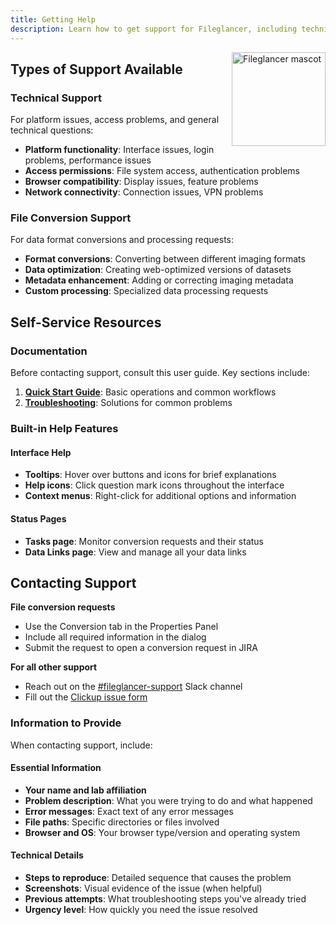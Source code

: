 ```yaml
---
title: Getting Help
description: Learn how to get support for Fileglancer, including technical assistance, file conversion help, and troubleshooting resources.
---
```


<img src="/fileglancer-user-docs/src/assets/mascot/fg-hurdle-02.png" alt="Fileglancer mascot" style="width: 150px; float: right; margin: 0 0 1rem 1rem;" />

## Types of Support Available

### Technical Support

For platform issues, access problems, and general technical questions:

- **Platform functionality**: Interface issues, login problems, performance issues
- **Access permissions**: File system access, authentication problems
- **Browser compatibility**: Display issues, feature problems
- **Network connectivity**: Connection issues, VPN problems

### File Conversion Support

For data format conversions and processing requests:

- **Format conversions**: Converting between different imaging formats
- **Data optimization**: Creating web-optimized versions of datasets
- **Metadata enhancement**: Adding or correcting imaging metadata
- **Custom processing**: Specialized data processing requests

## Self-Service Resources

### Documentation

Before contacting support, consult this user guide. Key sections include:
1. [**Quick Start Guide**](/fileglancer-user-docs/getting-started/quick-start/): Basic operations and common workflows
3. [**Troubleshooting**](/fileglancer-user-docs/support/troubleshooting/): Solutions for common problems

### Built-in Help Features

#### Interface Help
- **Tooltips**: Hover over buttons and icons for brief explanations
- **Help icons**: Click question mark icons throughout the interface
- **Context menus**: Right-click for additional options and information

#### Status Pages
- **Tasks page**: Monitor conversion requests and their status
- **Data Links page**: View and manage all your data links

## Contacting Support

**File conversion requests**
   - Use the Conversion tab in the Properties Panel
   - Include all required information in the dialog
   - Submit the request to open a conversion request in JIRA

**For all other support**
- Reach out on the [#fileglancer-support](https://hhmi.enterprise.slack.com/archives/C0938N06YN8) Slack channel
- Fill out the [Clickup issue form](https://forms.clickup.com/10502797/f/a0gmd-713/NBUCBCIN78SI2BE71G)

### Information to Provide

When contacting support, include:

#### Essential Information
- **Your name and lab affiliation**
- **Problem description**: What you were trying to do and what happened
- **Error messages**: Exact text of any error messages
- **File paths**: Specific directories or files involved
- **Browser and OS**: Your browser type/version and operating system

#### Technical Details
- **Steps to reproduce**: Detailed sequence that causes the problem
- **Screenshots**: Visual evidence of the issue (when helpful)
- **Previous attempts**: What troubleshooting steps you've already tried
- **Urgency level**: How quickly you need the issue resolved